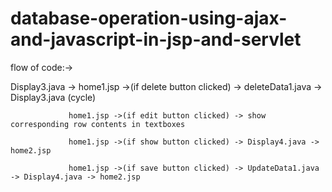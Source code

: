 database-operation-using-ajax-and-javascript-in-jsp-and-servlet
===============================================================

flow of code:->

Display3.java -> home1.jsp ->(if delete button clicked) -> deleteData1.java -> Display3.java (cycle)

                 home1.jsp ->(if edit button clicked) -> show corresponding row contents in textboxes
                 
                 home1.jsp ->(if show button clicked) -> Display4.java -> home2.jsp
                 
                 home1.jsp ->(if save button clicked) -> UpdateData1.java -> Display4.java -> home2.jsp
